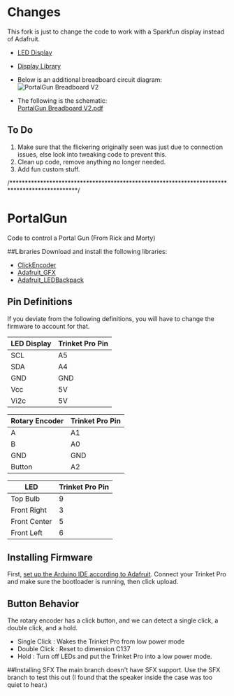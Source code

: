# Changes
This fork is just to change the code to work with a Sparkfun display instead of Adafruit.

- [LED Display](https://www.sparkfun.com/products/16919)
- [Display Library](https://github.com/sparkfun/Qwiic_Alphanumeric_Display_Breakout)

- Below is an additional breadboard circuit diagram:\
![PortalGun Breadboard V2](https://github.com/ngiaimo/SparkPortalGun/assets/2071049/f1b49a7b-821c-4a86-84d9-2c6eafcd612a)

- The following is the schematic:\
[PortalGun Breadboard V2.pdf](https://github.com/ngiaimo/SparkPortalGun/files/14116713/PortalGun.Breadboard.V2.pdf)

## To Do
1. Make sure that the flickering originally seen was just due to connection issues, else look into tweaking code to prevent this.
2. Clean up code, remove anything no longer needed.
3. Add fun custom stuff.

/**********************************************************************************************/
# PortalGun
Code to control a Portal Gun (From Rick and Morty)

##Libraries
Download and install the following libraries:

- [ClickEncoder](https://github.com/0xPIT/encoder)
- [Adafruit_GFX](https://github.com/adafruit/Adafruit-GFX-Library)
- [Adafruit_LEDBackpack](https://github.com/adafruit/Adafruit-LED-Backpack-Library)


## Pin Definitions
If you deviate from the following definitions, you will have to change the firmware to account for that.

| LED Display | Trinket Pro Pin |
|--------|--------|
|   SCL  |   A5   |
|	SDA  | 	 A4   |
|	GND  | 	 GND  |
|	Vcc  |   5V   |
|   Vi2c |   5V	  |


| Rotary Encoder | Trinket Pro Pin |
|--------|--------|
|    A    |   A1  |
|    B    |   A0  |
|   GND   |  GND  |
| Button  |   A2  |


| LED | Trinket Pro Pin |
|-------------|---------|
|Top Bulb     |    9    |
|Front Right  |    3    |
|Front Center |    5    |
|Front Left   |    6    |

## Installing Firmware
First, [set up the Arduino IDE according to Adafruit](https://learn.adafruit.com/introducing-pro-trinket/setting-up-arduino-ide). Connect your Trinket Pro and make sure the bootloader is running, then click upload.

## Button Behavior
The rotary encoder has a click button, and we can detect a single click, a double click, and a hold.
- Single Click : Wakes the Trinket Pro from low power mode
- Double Click : Reset to dimension C137
- Hold : Turn off LEDs and put the Trinket Pro into a low power mode.

##Installing SFX
The main branch doesn't have SFX support. Use the SFX branch to test this out (I found that the speaker inside the case was too quiet to hear.)
